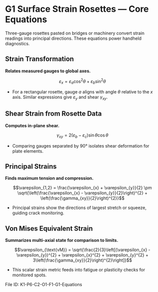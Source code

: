# G1 Surface Strain Rosettes — Core Equations

Three-gauge rosettes pasted on bridges or machinery convert strain readings into principal directions. These equations power handheld diagnostics.

## Strain Transformation
**Relates measured gauges to global axes.**

$$\varepsilon_{x} = \varepsilon_{a} \cos^{2}\theta + \varepsilon_{b} \sin^{2}\theta$$

- For a rectangular rosette, gauge $a$ aligns with angle $\theta$ relative to the $x$ axis. Similar expressions give $\varepsilon_{y}$ and shear $\gamma_{xy}$.

## Shear Strain from Rosette Data
**Computes in-plane shear.**

$$\gamma_{xy} = 2 (\varepsilon_{b} - \varepsilon_{c}) \sin\theta \cos\theta$$

- Comparing gauges separated by 90° isolates shear deformation for plate elements.

## Principal Strains
**Finds maximum tension and compression.**

$$\varepsilon_{1,2} = \frac{\varepsilon_{x} + \varepsilon_{y}}{2} \pm \sqrt{\left(\frac{\varepsilon_{x} - \varepsilon_{y}}{2}\right)^{2} + \left(\frac{\gamma_{xy}}{2}\right)^{2}}$$

- Principal strains show the directions of largest stretch or squeeze, guiding crack monitoring.

## Von Mises Equivalent Strain
**Summarizes multi-axial state for comparison to limits.**

$$\varepsilon_{\text{vM}} = \sqrt{\frac{2}{3}\left[(\varepsilon_{x} - \varepsilon_{y})^{2} + \varepsilon_{x}^{2} + \varepsilon_{y}^{2} + 3\left(\frac{\gamma_{xy}}{2}\right)^{2}\right]}$$

- This scalar strain metric feeds into fatigue or plasticity checks for monitored spots.

File ID: K1-P6-C2-O1-F1-G1-Equations
